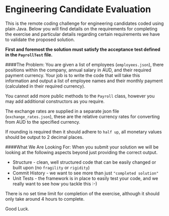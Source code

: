 # Engineering Candidate Evaluation

This is the remote coding challenge for engineering candidates coded using plain Java. Below you will find details on the requirements for completing the exercise and particular details regarding certain requirements we have to validate the proposed solution.

**First and foremost the solution must satisfy the acceptance test defined in the `PayrollTest` file.**

####The Problem:
You are given a list of employees (`employees.json`), there positions within the company, annual salary in AUD, and their required payment currency. Your job is to write the code that will take this information and output a list of employee names and their monthly payment (calculated in their required currency). 

You cannot add more public methods to the `Payroll` class, however you may add additional constructors as you require.

The exchange rates are supplied in a separate json file (`exchange_rates.json`), these are the relative currency rates for converting from AUD to the specified currency.

If rounding is required then it should adhere to `half up`, all monetary values should be output to 2 decimal places.
    
####What We Are Looking For:
When you submit your solution we will be looking at the following aspects beyond just providing the correct output.
* Structure - clean, well structured code that can be easily changed or built upon (no `fragility` or `rigidity`)
* Commit History - we want to see more than just `"completed solution"`
* Unit Tests - the framework is in place to easily test your code, and we really want to see how you tackle this :-)

There is no set time limit for completion of the exercise, although it should only take around 4 hours to complete.

Good Luck.